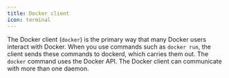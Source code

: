 ```yaml
---
title: Docker client
icon: terminal
---
```


The Docker client (`docker`) is the primary way that many Docker users interact
with Docker. When you use commands such as `docker run`, the client sends these
commands to dockerd, which carries them out. The `docker` command uses the
Docker API. The Docker client can communicate with more than one daemon.
